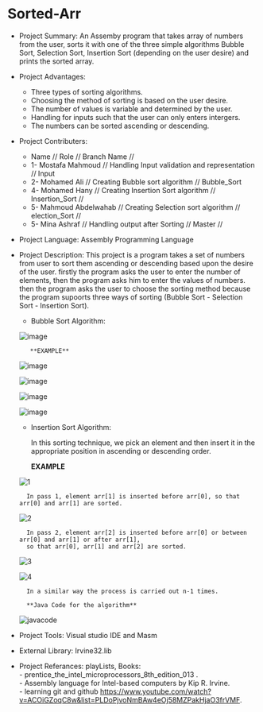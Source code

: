 # Sorted-Arr
- Project Summary:
An Assemby program that takes array of numbers from the user, sorts it with one of the three simple algorithms
Bubble Sort, Selection Sort, Insertion Sort (depending on the user desire) and prints the sorted array.

- Project Advantages:
	- Three types of sorting algorithms.
	- Choosing the method of sorting is based on the user desire.
	- The number of values is variable and determined by the user.
	- Handling for inputs such that the user can only enters intergers.
	- The numbers can be sorted ascending or descending.


- Project Contributers:	
	- Name	//					 	   Role //					           Branch Name //
	-	1- Mostafa Mahmoud //				Handling Input validation and representation //  	Input			
	-	2- Mohamed Ali //					Creating Bubble sort algorithm //				Bubble_Sort
	-	4- Mohamed Hany	//				Creating Insertion Sort algorithm //			Insertion_Sort //
	-	5- Mahmoud Abdelwahab //				Creating Selection sort algorithm //			election_Sort //
	-	5- Mina Ashraf //					Handling  output after Sorting // 				Master //

	
- Project Language:		Assembly Programming Language 	



- Project Description:
This project is a program takes a set of numbers from user to sort them ascending or descending based upon 
the desire of the user. firstly the program asks the user to enter the number of elements, then the program
asks him to enter the values of numbers. then the program asks the user to choose the sorting method because 
the program supoorts three ways of sorting (Bubble Sort - Selection Sort - Insertion Sort).
	- Bubble Sort Algorithm: 
	
	![image](https://user-images.githubusercontent.com/76550923/103942137-95500580-5138-11eb-9338-bfe50df77a2e.png)
	
		 **EXAMPLE**
	![image](https://user-images.githubusercontent.com/76550923/103942433-0bed0300-5139-11eb-8a22-2ca20e19e3a6.png)
	
	![image](https://user-images.githubusercontent.com/76550923/103942498-27f0a480-5139-11eb-8b10-96c1310b3d56.png)
	
	![image](https://user-images.githubusercontent.com/76550923/103942592-50789e80-5139-11eb-99c6-74233562056c.png)
	
	![image](https://user-images.githubusercontent.com/76550923/103942619-59697000-5139-11eb-9e59-91ffe6db5a8f.png)


	- Insertion Sort Algorithm: 
	
		In this sorting technique, we pick an element and then insert it in the appropriate 
		position in ascending or descending order.

		 **EXAMPLE**
		
	![1](https://user-images.githubusercontent.com/48108210/104019934-1228c100-51c5-11eb-88bc-af0c4a9e2335.png)
		
		In pass 1, element arr[1] is inserted before arr[0], so that arr[0] and arr[1] are sorted.

	![2](https://user-images.githubusercontent.com/48108210/104020179-79467580-51c5-11eb-90e3-84c673ea73b3.png)
	
		In pass 2, element arr[2] is inserted before arr[0] or between arr[0] and arr[1] or after arr[1], 
		so that arr[0], arr[1] and arr[2] are sorted.

	![3](https://user-images.githubusercontent.com/48108210/104020414-dcd0a300-51c5-11eb-9e50-a1af15db08c1.png)
	
	![4](https://user-images.githubusercontent.com/48108210/104020591-202b1180-51c6-11eb-86fd-d410ed00bade.png)
	
		In a similar way the process is carried out n-1 times.

		**Java Code for the algorithm**
	![javacode](https://user-images.githubusercontent.com/48108210/104022566-22429f80-51c9-11eb-8917-b7d2a8647cbb.png)



- Project Tools:		Visual studio IDE and Masm 

- External Library:		Irvine32.lib

- Project Referances: playLists, 
		Books:  
		- prentice_the_intel_microprocessors_8th_edition_013 .                                 
		- Assembly language for Intel-based computers by Kip R. Irvine.                             
		- learning git and github https://www.youtube.com/watch?v=ACOiGZoqC8w&list=PLDoPjvoNmBAw4eOj58MZPakHjaO3frVMF.

